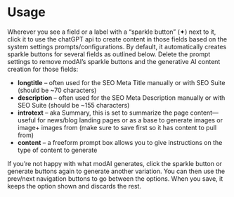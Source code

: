 # Usage

Wherever you see a field or a label with a “sparkle button” (✦) next to it, click it to use the chatGPT api to create content in those fields based on the system settings prompts/configurations. By default, it automatically creates sparkle buttons for several fields as outlined below. Delete the prompt settings to remove modAI’s sparkle buttons and the generative AI content creation for those fields:

- **longtitle** – often used for the SEO Meta Title manually or with SEO Suite (should be ~70 characters)
- **description** – often used for the SEO Meta Description manually or with SEO Suite (should be ~155 characters)
- **introtext** – aka Summary, this is set to summarize the page content—useful for news/blog landing pages or as a base to generate images or image+ images from (make sure to save first so it has content to pull from)
- **content** – a freeform prompt box allows you to give instructions on the type of content to generate

If you’re not happy with what modAI generates, click the sparkle button or generate buttons again to generate another variation. You can then use the prev/next navigation buttons to go between the options. When you save, it keeps the option shown and discards the rest.

<seealso>
   <category ref="related">
       <a href="Configuration_Overview.md#generative_fields" />
   </category>
</seealso>